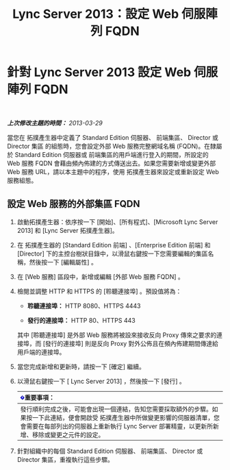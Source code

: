 ﻿---
title: Lync Server 2013：設定 Web 伺服陣列 FQDN
TOCTitle: 設定 Web 伺服陣列 FQDN
ms:assetid: cb25dbbd-dcea-4997-8e14-e5007dd7d3ca
ms:mtpsurl: https://technet.microsoft.com/zh-tw/library/Gg429722(v=OCS.15)
ms:contentKeyID: 49292325
ms.date: 08/10/2015
mtps_version: v=OCS.15
ms.translationtype: HT
---

# 針對 Lync Server 2013 設定 Web 伺服陣列 FQDN

 

_**上次修改主題的時間：** 2013-03-29_

當您在 拓撲產生器中定義了 Standard Edition 伺服器、 前端集區、 Director 或 Director 集區 的組態時，您會設定外部 Web 服務完整網域名稱 (FQDN)。在隸屬於 Standard Edition 伺服器或 前端集區的用戶端進行登入的期間，所設定的 Web 服務 FQDN 會藉由頻內佈建的方式傳送出去。如果您需要新增或變更外部 Web 服務 URL，請以本主題中的程序，使用 拓撲產生器來設定或重新設定 Web 服務組態。

## 設定 Web 服務的外部集區 FQDN

1.  啟動拓撲產生器：依序按一下 \[開始\]、\[所有程式\]、\[Microsoft Lync Server 2013\] 和 \[Lync Server 拓撲產生器\]。

2.  在 拓撲產生器的 \[Standard Edition 前端\] 、\[Enterprise Edition 前端\] 和 \[Director\] 下的主控台樹狀目錄中，以滑鼠右鍵按一下您需要編輯的集區名稱，然後按一下 \[編輯屬性\] 。

3.  在 \[Web 服務\] 區段中，新增或編輯 \[外部 Web 服務 FQDN\] 。

4.  檢閱並調整 HTTP 和 HTTPS 的 \[聆聽連接埠\] 。預設值將為：
    
      - **聆聽連接埠：** HTTP 8080、HTTPS 4443
    
      - **發行的連接埠：** HTTP 80、HTTPS 443
    
    其中 \[聆聽連接埠\] 是外部 Web 服務將被設來接收反向 Proxy 傳來之要求的連接埠，而 \[發行的連接埠\] 則是反向 Proxy 對外公佈且在頻內佈建期間傳達給用戶端的連接埠。

5.  當您完成新增和更新時，請按一下 \[確定\] 繼續。

6.  以滑鼠右鍵按一下 \[ Lync Server 2013\] ，然後按一下 \[發行\] 。
    
    <table>
    <thead>
    <tr class="header">
    <th><img src="images/Gg412908.important(OCS.15).gif" title="important" alt="important" />重要事項：</th>
    </tr>
    </thead>
    <tbody>
    <tr class="odd">
    <td>發行順利完成之後，可能會出現一個連結，告知您需要採取額外的步驟。如果按一下此連結，便會開啟受 拓撲產生器中所做變更影響的伺服器清單，您會需要在每部列出的伺服器上重新執行 Lync Server 部署精靈，以更新所新增、移除或變更之元件的設定。</td>
    </tr>
    </tbody>
    </table>


7.  針對組織中的每個 Standard Edition 伺服器、 前端集區、 Director 或 Director 集區，重複執行這些步驟。

